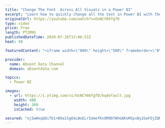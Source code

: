 ```yaml
---
title: "Change The Font  Across All Visuals in a Power BI"
excerpt: "Learn how to quickly change all the text in Power BI with the theme options in Power BI"
originalUrl: https://youtube.com/watch?v=OsNCY66fgT0
type: video
price: Free
length: PT2M9S
publishedDateTime: 2020-07-26T13:06:51Z
heat: 50

featuredContent: "<iframe width=\"800\" height=\"500\" frameborder=\"0\" src=\"https://www.youtube.com/embed/OsNCY66fgT0\" allow=\"accelerometer; autoplay; encrypted-media; gyroscope; picture-in-picture\" allowfullscreen></iframe>"

provider:
  name: Absent Data Channel
  domain: absentdata.com

topics:
  - Power BI

images:
  - url: https://i.ytimg.com/vi/OsNCY66fgT0/hqdefault.jpg
    width: 480
    height: 360
    isCached: true

secured: "njSwWxqQ6iTb1+B9a1Sg6kLWoELr1UmefKvOM9D7WhGAKoMSpvBy2GeFOjZQMYnKTT0svQ6z21hbC1pn/vjBdhHFtQWF4Mxaaco6JDspU51QQd0ZMsqrsCi61Bn3M0N9xL+DmoBOM/VO5IBKiGEvzXo5LbjT41gCqPlDnEpV/6gCgwtEnOyiMxuiRFxmtNl2GHmT45gW/53BvsFJXPQ/NvH1CsLfm4OOK40YV2oqnAtcqHsGg+dIj6WLEYnRSaL8E/D1+SHm7GStU0wpNsQZ78CERgEEWg0kTcLkjd2Ww8V0PGJaqD29Ljs9OJFeXMcOQ9WfrPqfCnq5Mu2B9PnF2kMdmCUk8KCCtVLSlcMq64MgH1XFoLJGllG69JaWrLBN4T/QHwzZ6J+T4xQMaULoa2LPmdirfnAuUVXmox1/mko=;4NP8uL2l6sQu/VjY76sbmw=="
---
```


